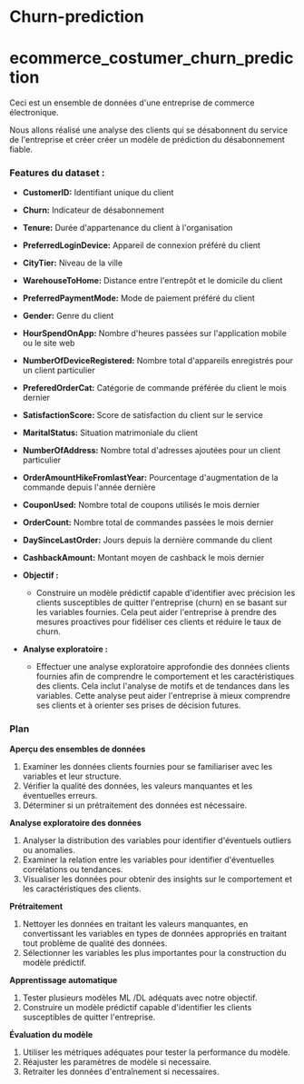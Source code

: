 # Churn-prediction
# ecommerce_costumer_churn_prediction
Ceci est un ensemble de données d'une entreprise de commerce électronique.

Nous allons réalisé une analyse des clients qui se désabonnent du service de l'entreprise et créer créer un modèle de prédiction du désabonnement fiable.

### Features du dataset :

- **CustomerID:** Identifiant unique du client
- **Churn:** Indicateur de désabonnement
- **Tenure:** Durée d'appartenance du client à l'organisation
- **PreferredLoginDevice:** Appareil de connexion préféré du client
- **CityTier:** Niveau de la ville
- **WarehouseToHome:** Distance entre l'entrepôt et le domicile du client
- **PreferredPaymentMode:** Mode de paiement préféré du client
- **Gender:** Genre du client
- **HourSpendOnApp:** Nombre d'heures passées sur l'application mobile ou le site web
- **NumberOfDeviceRegistered:** Nombre total d'appareils enregistrés pour un client particulier
- **PreferedOrderCat:** Catégorie de commande préférée du client le mois dernier
- **SatisfactionScore:** Score de satisfaction du client sur le service
- **MaritalStatus:** Situation matrimoniale du client
- **NumberOfAddress:** Nombre total d'adresses ajoutées pour un client particulier
- **OrderAmountHikeFromlastYear:** Pourcentage d'augmentation de la commande depuis l'année dernière
- **CouponUsed:** Nombre total de coupons utilisés le mois dernier
- **OrderCount:** Nombre total de commandes passées le mois dernier
- **DaySinceLastOrder:** Jours depuis la dernière commande du client
- **CashbackAmount:** Montant moyen de cashback le mois dernier


- **Objectif :**
  - Construire un modèle prédictif capable d'identifier avec précision les clients susceptibles de quitter l'entreprise (churn) en se basant sur les variables fournies. Cela peut aider l'entreprise à prendre des mesures proactives pour fidéliser ces clients et réduire le taux de churn.

- **Analyse exploratoire :**
  - Effectuer une analyse exploratoire approfondie des données clients fournies afin de comprendre le comportement et les caractéristiques des clients. Cela inclut l'analyse de motifs et de tendances dans les variables. Cette analyse peut aider l'entreprise à mieux comprendre ses clients et à orienter ses prises de décision futures.


### Plan

**Aperçu des ensembles de données**

1. Examiner les données clients fournies pour se familiariser avec les variables et leur structure.
2. Vérifier la qualité des données, les valeurs manquantes et les éventuelles erreurs.
3. Déterminer si un prétraitement des données est nécessaire.

**Analyse exploratoire des données**

1. Analyser la distribution des variables pour identifier d'éventuels outliers ou anomalies.
2. Examiner la relation entre les variables pour identifier d'éventuelles corrélations ou tendances.
3. Visualiser les données pour obtenir des insights sur le comportement et les caractéristiques des clients.

**Prétraitement**

1. Nettoyer les données en traitant les valeurs manquantes, en convertissant les variables en types de données appropriés en traitant tout problème de qualité des données.
2. Sélectionner les variables les plus importantes pour la construction du modèle prédictif.

**Apprentissage automatique**

1. Tester plusieurs modèles ML /DL adéquats avec notre objectif.
2. Construire un modèle prédictif capable d'identifier les clients susceptibles de quitter l'entreprise.

**Évaluation du modèle**

1. Utiliser les métriques adéquates pour tester la performance du modèle.
2. Réajuster  les paramètres de modèle si necessaire.
3. Retraiter les données d'entraînement si necessaires.
